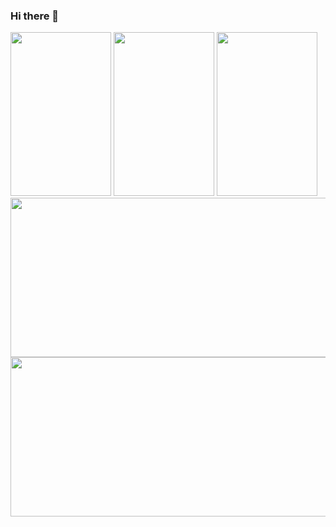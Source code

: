### Hi there 👋

<!--
**1624144457/1624144457** is a ✨ _special_ ✨ repository because its `README.md` (this file) appears on your GitHub profile.

Here are some ideas to get you started:

- 🔭 I’m currently working on ...
- 🌱 I’m currently learning ...
- 👯 I’m looking to collaborate on ...
- 🤔 I’m looking for help with ...
- 💬 Ask me about ...
- 📫 How to reach me: ...
- 😄 Pronouns: ...
- ⚡ Fun fact: ...
-->
<a href="https://staging.aspecta.id/u/hongying90" target="_blank"><img src="https://image-generator.staging.aspecta.id/profile-share-images/generate?env=staging&username=hongying90&image_name=profile-achievements&w=322&h=524&dpr=2" width="161" height="262" /></a>
<a href="https://staging.aspecta.id/u/hongying90" target="_blank"><img src="https://image-generator.staging.aspecta.id/profile-share-images/generate?env=staging&username=hongying90&image_name=profile-skills&w=322&h=524&dpr=2" width="161" height="262" /></a>
<a href="https://staging.aspecta.id/u/hongying90" target="_blank"><img src="https://image-generator.staging.aspecta.id/profile-share-images/generate?env=staging&username=hongying90&image_name=profile-interests&w=322&h=524&dpr=2" width="161" height="262" /></a>
<a href="https://staging.aspecta.id/u/hongying90" target="_blank"><img src="https://image-generator.staging.aspecta.id/profile-share-images/generate?env=staging&username=hongying90&image_name=profile&w=1042&h=510&dpr=2" width="521" height="255" /></a>
<a href="https://staging.aspecta.id/u/hongying90" target="_blank"><img src="https://image-generator.staging.aspecta.id/profile-share-images/generate?env=staging&username=hongying90&image_name=profile&w=1042&h=510&dpr=2" width="521" height="255" /></a>
